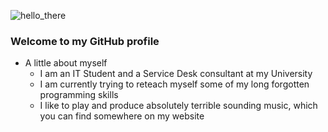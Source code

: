 ![hello_there](https://user-images.githubusercontent.com/26153935/134444724-bbfdaf65-8adf-4f68-9e5a-48fb8ddeffa9.gif)

### Welcome to my GitHub profile
- A little about myself
	- I am an IT Student and a Service Desk consultant at my University
	- I am currently trying to reteach myself some of my long forgotten programming skills
	- I like to play and produce absolutely terrible sounding music, which you can find somewhere on my website 

<!--
**kcas3/kcas3** is a ✨ _special_ ✨ repository because its `README.md` (this file) appears on your GitHub profile.

Here are some ideas to get you started:

- 🔭 I’m currently working on ...
- 🌱 I’m currently learning ...
- 👯 I’m looking to collaborate on ...
- 🤔 I’m looking for help with ...
- 💬 Ask me about ...
- 📫 How to reach me: ...
- 😄 Pronouns: ...
- ⚡ Fun fact: ...
-->
